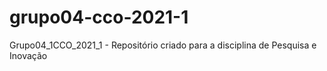 # grupo04-cco-2021-1
Grupo04_1CCO_2021_1 - Repositório criado para a disciplina de Pesquisa e Inovação
